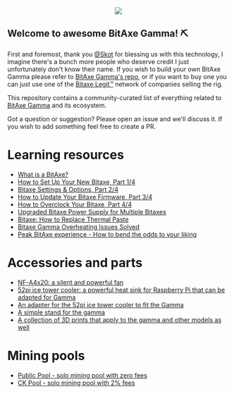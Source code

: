 <div align="center">
  <img src="https://github.com/user-attachments/assets/a358dd0d-3c31-419b-beb7-f600bb221962"/>
</div>

## Welcome to awesome BitAxe Gamma! ⛏️

First and foremost, thank you [@Skot](https://github.com/skot) for blessing us with this technology, I imagine there's a bunch more people who deserve credit I just unfortunately don't know their name. If you wish to build your own BitAxe Gamma please refer to [BitAxe Gamma's repo](https://github.com/skot/bitaxeGamma), or if you want to buy one you can just use one of the [Bitaxe Legit™](https://bitaxe.org/legit.html) network of companies selling the rig.

This repository contains a community-curated list of everything related to [BitAxe Gamma](https://github.com/skot/bitaxeGamma) and its ecosystem.

Got a question or suggestion? Please open an issue and we'll discuss it. If you wish to add something feel free to create a PR.

# Learning resources
- [What is a BitAxe?](https://www.youtube.com/watch?v=HU3VIdFM6TA)
- [How to Set Up Your New Bitaxe, Part 1/4](https://www.youtube.com/watch?v=HU3VIdFM6TA)
- [Bitaxe Settings & Options, Part 2/4](https://www.youtube.com/watch?v=a6h5D0vLya0)
- [How to Update Your Bitaxe Firmware, Part 3/4](https://www.youtube.com/watch?v=F5Qa7ZSALGs)
- [How to Overclock Your Bitaxe, Part 4/4](https://www.youtube.com/watch?v=7WqqKGaiTSc)
- [Upgraded Bitaxe Power Supply for Multiple Bitaxes](https://www.youtube.com/watch?v=hdeLD3GTb5A)
- [Bitaxe: How to Replace Thermal Paste](https://www.youtube.com/watch?v=vkcxQP96MpY)
- [Bitaxe Gamma Overheating Issues Solved](https://www.youtube.com/shorts/tHYgXdAHAV8)
- [Peak BitAxe experience - How to bend the odds to your liking](https://youtu.be/9b328GiJrQM?si=auZ2Jth1gcUjRr-d&t=3160)

# Accessories and parts
-  [NF-A4x20: a silent and powerful fan](https://noctua.at/en/nf-a4x20-flx)
-  [52pi ice tower cooler: a powerful heat sink for Raspberry Pi that can be adapted for Gamma](https://52pi.com/collections/ice-tower-cooler-1)
-  [An adapter for the 52pi ice tower cooler to fit the Gamma](https://www.thingiverse.com/thing:6861518)
-  [A simple stand for the gamma](https://www.thingiverse.com/thing:6872918)
-  [A collection of 3D prints that apply to the gamma and other models as well](https://github.com/bitaxeorg/bitaxe-3d-prints)

# Mining pools
- [Public Pool - solo mining pool with zero fees](https://web.public-pool.io)
- [CK Pool - solo mining pool with 2% fees](https://solo.ckpool.org)
